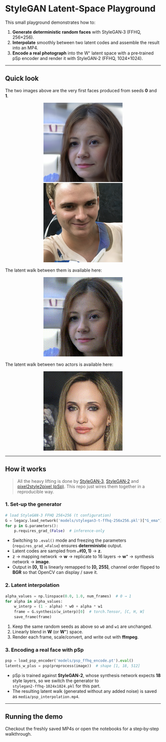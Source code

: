 # StyleGAN Latent-Space Playground

This small playground demonstrates how to:

1. **Generate deterministic random faces** with StyleGAN‑3 (FFHQ, 256×256).
2. **Interpolate** smoothly between two latent codes and assemble the result into an MP4.
3. **Encode a real photograph** into the W⁺ latent space with a pre‑trained pSp encoder and render it with StyleGAN‑2 (FFHQ, 1024×1024).

---

## Quick look

The two images above are the very first faces produced from seeds **0** and **1**.  
<p align="center">
  <img src="media/face1.png" width="256" alt="Random face 0">
  <img src="media/face2.png" width="256" alt="Random face 1">
</p>

The latent walk between them is available here:
<p align="center">
<img src="media/animatedVideo_256x256.gif" width="256" alt="Latent interpolation animation">
</p>

The latent walk between two actors is available here:
<p align="center">
<img src="media/animatedActorsVideo.gif" width="256" alt="Latent interpolation animation Actors">
</p>

---

## How it works

> All the heavy lifting is done by [StyleGAN‑3](https://github.com/NVlabs/stylegan3), [StyleGAN‑2](https://github.com/NVlabs/stylegan2) and [pixel2style2pixel (pSp)](https://github.com/eladrich/pixel2style2pixel).  This repo just wires them together in a reproducible way.

### 1. Set‑up the generator

```python
# load StyleGAN‑3 FFHQ 256×256 (t configuration)
G = legacy.load_network('models/stylegan3-t-ffhq-256x256.pkl')["G_ema"].eval()
for p in G.parameters():
    p.requires_grad_(False)  # inference‑only
```

- Switching to `.eval()` mode and freezing the parameters (`requires_grad_=False`) ensures **deterministic** output.
- Latent codes are sampled from **𝒩(0, 1)** → **z**.
- z → mapping network → **w** → replicate to 16 layers → **w⁺** → synthesis network → **image**.
- Output in **[0, 1]** is linearly remapped to **[0, 255]**, channel order flipped to **BGR** so that OpenCV can display / save it.

### 2. Latent interpolation

```python
alpha_values = np.linspace(0.0, 1.0, num_frames)  # 0 → 1
for alpha in alpha_values:
    w_interp = (1 - alpha) * w0 + alpha * w1
    frame = G.synthesis(w_interp)[0]  # torch.Tensor, [C, H, W]
    save_frame(frame)
```

1. Keep the same random seeds as above so `w0` and `w1` are unchanged.
2. Linearly blend in **W** (or **W⁺**) space.
3. Render each frame, scale/convert, and write out with **ffmpeg**.

### 3. Encoding a real face with pSp

```python
psp = load_psp_encoder('models/psp_ffhq_encode.pt').eval()
latents_w_plus = psp(preprocess(image))  # shape [1, 18, 512]
```

- pSp is trained against **StyleGAN‑2**, whose synthesis network expects **18** style layers, so we switch the generator to `stylegan2‑ffhq‑1024x1024.pkl` for this part.
- The resulting latent walk (generated without any added noise) is saved as `media/psp_interpolation.mp4`.

---


## Running the demo

Checkout the freshly saved MP4s or open the notebooks for a step‑by‑step walkthrough.



